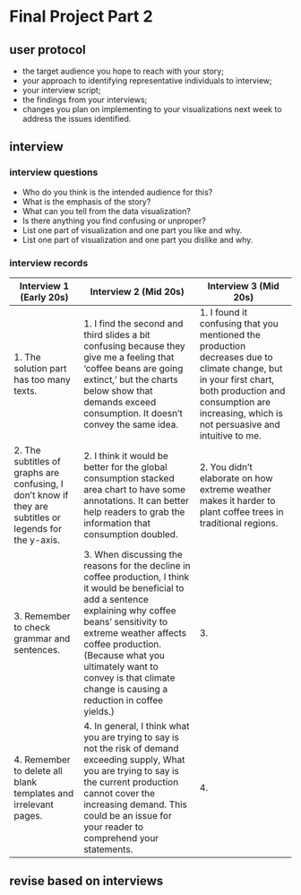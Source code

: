 # Final Project Part 2

## user protocol
- the target audience you hope to reach with your story;
-  your approach to identifying representative individuals to interview;
- your interview script;
- the findings from your interviews;
- changes you plan on implementing to your visualizations next week to address the issues identified. 

## interview
### interview questions
- Who do you think is the intended audience for this?
- What is the emphasis of the story?
- What can you tell from the data visualization?
- Is there anything you find confusing or unproper?
- List one part of visualization and one part you like and why.
- List one part of visualization and one part you dislike and why.

### interview records
| Interview 1 (Early 20s) | Interview 2 (Mid 20s)  | Interview 3 (Mid 20s)  |
|------------------------|-----------------------------------|-------------------------------------|
| 1. The solution part has too many texts. | 1. I find the second and third slides a bit confusing because they give me a feeling that ‘coffee beans are going extinct,’ but the charts below show that demands exceed consumption. It doesn’t convey the same idea. | 1. I found it confusing that you mentioned the production decreases due to climate change, but in your first chart, both production and consumption are increasing, which is not persuasive and intuitive to me.  |
| 2. The subtitles of graphs are confusing, I don’t know if they are subtitles or legends for the y-axis.  | 2. I think it would be better for the global consumption stacked area chart to have some annotations. It can better help readers to grab the information that consumption doubled.  | 2. You didn’t elaborate on how extreme weather makes it harder to plant coffee trees in traditional regions.                                 |
| 3. Remember to check grammar and sentences.       | 3. When discussing the reasons for the decline in coffee production, I think it would be beneficial to add a sentence explaining why coffee beans’ sensitivity to extreme weather affects coffee production. (Because what you ultimately want to convey is that climate change is causing a reduction in coffee yields.) | 3.                                                                         |
| 4. Remember to delete all blank templates and irrelevant pages. | 4. In general, I think what you are trying to say is not the risk of demand exceeding supply, What you are trying to say is the current production cannot cover the increasing demand. This could be an issue for your reader to comprehend your statements. | 4.                                                                         |

## revise based on interviews

